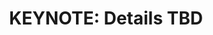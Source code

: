 ---
categories:
- bkk19
description: Coming soon...
image:
  featured: 'true'
  path: /assets/images/featured-images/bkk19/BKK19-500K2.png
session_attendee_num: '25'
session_id: BKK19-500K2
session_room: 'Keynote Room (World Ballroom BC) '
session_slot:
  end_time: '2019-04-05 11:00:00'
  start_time: '2019-04-05 10:30:00'
session_speakers: []
session_track: Keynote
tag: session
tags:
- Keynote
title: 'KEYNOTE: Details TBD'
---